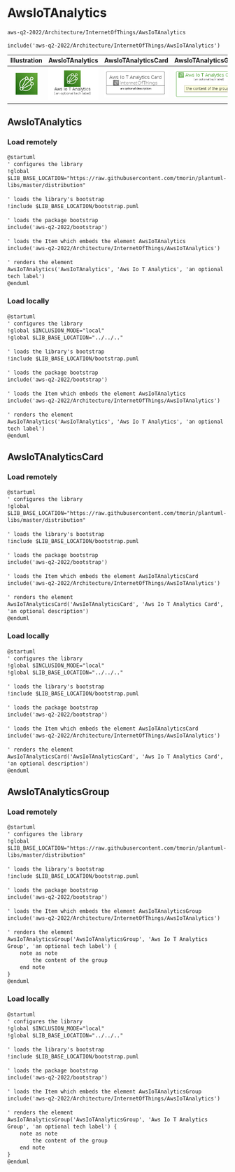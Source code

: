 # AwsIoTAnalytics


```text
aws-q2-2022/Architecture/InternetOfThings/AwsIoTAnalytics
```

```text
include('aws-q2-2022/Architecture/InternetOfThings/AwsIoTAnalytics')
```



| Illustration | AwsIoTAnalytics | AwsIoTAnalyticsCard | AwsIoTAnalyticsGroup |
| :---: | :---: | :---: | :---: |
| ![illustration for Illustration](../../../aws-q2-2022/Architecture/InternetOfThings/AwsIoTAnalytics.png) | ![illustration for AwsIoTAnalytics](../../../aws-q2-2022/Architecture/InternetOfThings/AwsIoTAnalytics.Local.png) | ![illustration for AwsIoTAnalyticsCard](../../../aws-q2-2022/Architecture/InternetOfThings/AwsIoTAnalyticsCard.Local.png) | ![illustration for AwsIoTAnalyticsGroup](../../../aws-q2-2022/Architecture/InternetOfThings/AwsIoTAnalyticsGroup.Local.png) |




## AwsIoTAnalytics

### Load remotely
```plantuml
@startuml
' configures the library
!global $LIB_BASE_LOCATION="https://raw.githubusercontent.com/tmorin/plantuml-libs/master/distribution"

' loads the library's bootstrap
!include $LIB_BASE_LOCATION/bootstrap.puml

' loads the package bootstrap
include('aws-q2-2022/bootstrap')

' loads the Item which embeds the element AwsIoTAnalytics
include('aws-q2-2022/Architecture/InternetOfThings/AwsIoTAnalytics')

' renders the element
AwsIoTAnalytics('AwsIoTAnalytics', 'Aws Io T Analytics', 'an optional tech label')
@enduml
```

### Load locally
```plantuml
@startuml
' configures the library
!global $INCLUSION_MODE="local"
!global $LIB_BASE_LOCATION="../../.."

' loads the library's bootstrap
!include $LIB_BASE_LOCATION/bootstrap.puml

' loads the package bootstrap
include('aws-q2-2022/bootstrap')

' loads the Item which embeds the element AwsIoTAnalytics
include('aws-q2-2022/Architecture/InternetOfThings/AwsIoTAnalytics')

' renders the element
AwsIoTAnalytics('AwsIoTAnalytics', 'Aws Io T Analytics', 'an optional tech label')
@enduml
```

## AwsIoTAnalyticsCard

### Load remotely
```plantuml
@startuml
' configures the library
!global $LIB_BASE_LOCATION="https://raw.githubusercontent.com/tmorin/plantuml-libs/master/distribution"

' loads the library's bootstrap
!include $LIB_BASE_LOCATION/bootstrap.puml

' loads the package bootstrap
include('aws-q2-2022/bootstrap')

' loads the Item which embeds the element AwsIoTAnalyticsCard
include('aws-q2-2022/Architecture/InternetOfThings/AwsIoTAnalytics')

' renders the element
AwsIoTAnalyticsCard('AwsIoTAnalyticsCard', 'Aws Io T Analytics Card', 'an optional description')
@enduml
```

### Load locally
```plantuml
@startuml
' configures the library
!global $INCLUSION_MODE="local"
!global $LIB_BASE_LOCATION="../../.."

' loads the library's bootstrap
!include $LIB_BASE_LOCATION/bootstrap.puml

' loads the package bootstrap
include('aws-q2-2022/bootstrap')

' loads the Item which embeds the element AwsIoTAnalyticsCard
include('aws-q2-2022/Architecture/InternetOfThings/AwsIoTAnalytics')

' renders the element
AwsIoTAnalyticsCard('AwsIoTAnalyticsCard', 'Aws Io T Analytics Card', 'an optional description')
@enduml
```

## AwsIoTAnalyticsGroup

### Load remotely
```plantuml
@startuml
' configures the library
!global $LIB_BASE_LOCATION="https://raw.githubusercontent.com/tmorin/plantuml-libs/master/distribution"

' loads the library's bootstrap
!include $LIB_BASE_LOCATION/bootstrap.puml

' loads the package bootstrap
include('aws-q2-2022/bootstrap')

' loads the Item which embeds the element AwsIoTAnalyticsGroup
include('aws-q2-2022/Architecture/InternetOfThings/AwsIoTAnalytics')

' renders the element
AwsIoTAnalyticsGroup('AwsIoTAnalyticsGroup', 'Aws Io T Analytics Group', 'an optional tech label') {
    note as note
        the content of the group
    end note
}
@enduml
```

### Load locally
```plantuml
@startuml
' configures the library
!global $INCLUSION_MODE="local"
!global $LIB_BASE_LOCATION="../../.."

' loads the library's bootstrap
!include $LIB_BASE_LOCATION/bootstrap.puml

' loads the package bootstrap
include('aws-q2-2022/bootstrap')

' loads the Item which embeds the element AwsIoTAnalyticsGroup
include('aws-q2-2022/Architecture/InternetOfThings/AwsIoTAnalytics')

' renders the element
AwsIoTAnalyticsGroup('AwsIoTAnalyticsGroup', 'Aws Io T Analytics Group', 'an optional tech label') {
    note as note
        the content of the group
    end note
}
@enduml
```


